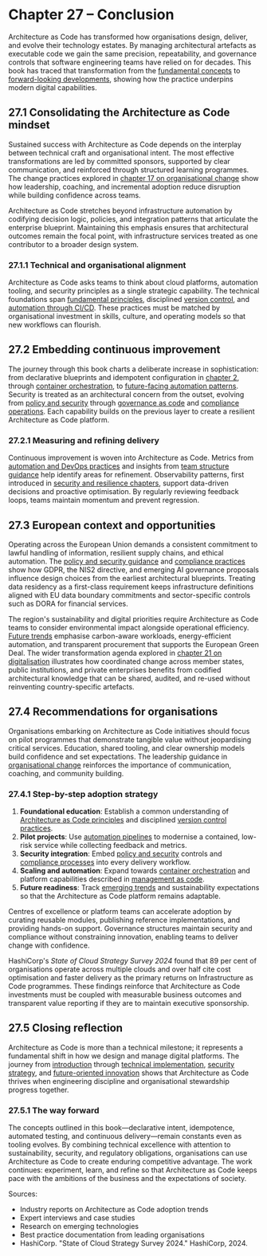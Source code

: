 # Chapter 27 – Conclusion

Architecture as Code has transformed how organisations design, deliver, and evolve their technology estates. By managing
architectural artefacts as executable code we gain the same precision, repeatability, and governance controls that software
engineering teams have relied on for decades. This book has traced that transformation from the
[fundamental concepts](01_introduction.md) to [forward-looking developments](25_future_trends_development.md), showing how the
practice underpins modern digital capabilities.

## 27.1 Consolidating the Architecture as Code mindset

Sustained success with Architecture as Code depends on the interplay between technical craft and organisational intent. The
most effective transformations are led by committed sponsors, supported by clear communication, and reinforced through
structured learning programmes. The change practices explored in [chapter 17 on organisational change](17_organizational_change.md)
show how leadership, coaching, and incremental adoption reduce disruption while building confidence across teams.

Architecture as Code stretches beyond infrastructure automation by codifying decision logic, policies, and integration
patterns that articulate the enterprise blueprint. Maintaining this emphasis ensures that architectural outcomes remain the
focal point, with infrastructure services treated as one contributor to a broader design system.

### 27.1.1 Technical and organisational alignment

Architecture as Code asks teams to think about cloud platforms, automation tooling, and security principles as a single
strategic capability. The technical foundations span [fundamental principles](02_fundamental_principles.md), disciplined
[version control](03_version_control.md), and [automation through CI/CD](05_automation_devops_cicd.md). These practices must be
matched by organisational investment in skills, culture, and operating models so that new workflows can flourish.

## 27.2 Embedding continuous improvement

The journey through this book charts a deliberate increase in sophistication: from declarative blueprints and idempotent
configuration in [chapter 2](02_fundamental_principles.md), through [container orchestration](07_containerization.md), to
[future-facing automation patterns](25_future_trends_development.md). Security is treated as an architectural concern from the
outset, evolving from [policy and security](10_policy_and_security.md) through [governance as code](11_governance_as_code.md)
and [compliance operations](12_compliance.md). Each capability builds on the previous layer to create a resilient Architecture
as Code platform.

### 27.2.1 Measuring and refining delivery

Continuous improvement is woven into Architecture as Code. Metrics from [automation and DevOps practices](05_automation_devops_cicd.md)
and insights from [team structure guidance](18_team_structure.md) help identify areas for refinement. Observability patterns,
first introduced in [security and resilience chapters](09a_security_fundamentals.md), support data-driven decisions and proactive
optimisation. By regularly reviewing feedback loops, teams maintain momentum and prevent regression.

## 27.3 European context and opportunities

Operating across the European Union demands a consistent commitment to lawful handling of information, resilient supply chains,
and ethical automation. The [policy and security guidance](10_policy_and_security.md) and [compliance practices](12_compliance.md)
show how GDPR, the NIS2 directive, and emerging AI governance proposals influence design choices from the earliest architectural
blueprints. Treating data residency as a first-class requirement keeps infrastructure definitions aligned with EU data boundary
commitments and sector-specific controls such as DORA for financial services.

The region's sustainability and digital priorities require Architecture as Code teams to consider environmental impact alongside
operational efficiency. [Future trends](25_future_trends_development.md) emphasise carbon-aware workloads, energy-efficient
automation, and transparent procurement that supports the European Green Deal. The wider transformation agenda explored in
[chapter 21 on digitalisation](21_digitalization.md) illustrates how coordinated change across member states, public institutions,
and private enterprises benefits from codified architectural knowledge that can be shared, audited, and re-used without
reinventing country-specific artefacts.

## 27.4 Recommendations for organisations

Organisations embarking on Architecture as Code initiatives should focus on pilot programmes that demonstrate tangible value
without jeopardising critical services. Education, shared tooling, and clear ownership models build confidence and set
expectations. The leadership guidance in [organisational change](17_organizational_change.md) reinforces the importance of
communication, coaching, and community building.

### 27.4.1 Step-by-step adoption strategy

1. **Foundational education**: Establish a common understanding of [Architecture as Code principles](02_fundamental_principles.md)
   and disciplined [version control practices](03_version_control.md).
2. **Pilot projects**: Use [automation pipelines](05_automation_devops_cicd.md) to modernise a contained, low-risk service while
   collecting feedback and metrics.
3. **Security integration**: Embed [policy and security](10_policy_and_security.md) controls and [compliance processes](12_compliance.md)
   into every delivery workflow.
4. **Scaling and automation**: Expand towards [container orchestration](07_containerization.md) and platform capabilities described in
   [management as code](19_management_as_code.md).
5. **Future readiness**: Track [emerging trends](25_future_trends_development.md) and sustainability expectations so that the
   Architecture as Code platform remains adaptable.

Centres of excellence or platform teams can accelerate adoption by curating reusable modules, publishing reference
implementations, and providing hands-on support. Governance structures maintain security and compliance without constraining
innovation, enabling teams to deliver change with confidence.

HashiCorp's *State of Cloud Strategy Survey 2024* found that 89 per cent of organisations operate across multiple clouds and over half cite cost optimisation and faster delivery as the primary returns on Infrastructure as Code programmes. These findings reinforce that Architecture as Code investments must be coupled with measurable business outcomes and transparent value reporting if they are to maintain executive sponsorship.

## 27.5 Closing reflection

Architecture as Code is more than a technical milestone; it represents a fundamental shift in how we design and manage digital
platforms. The journey from [introduction](01_introduction.md) through [technical implementation](14_practical_implementation.md),
[security strategy](10_policy_and_security.md), and [future-oriented innovation](25_future_trends_development.md) shows that
Architecture as Code thrives when engineering discipline and organisational stewardship progress together.

### 27.5.1 The way forward

The concepts outlined in this book—declarative intent, idempotence, automated testing, and continuous delivery—remain constants
even as tooling evolves. By combining technical excellence with attention to sustainability, security, and regulatory
obligations, organisations can use Architecture as Code to create enduring competitive advantage. The work continues: experiment,
learn, and refine so that Architecture as Code keeps pace with the ambitions of the business and the expectations of society.

Sources:
- Industry reports on Architecture as Code adoption trends
- Expert interviews and case studies
- Research on emerging technologies
- Best practice documentation from leading organisations
- HashiCorp. "State of Cloud Strategy Survey 2024." HashiCorp, 2024.
